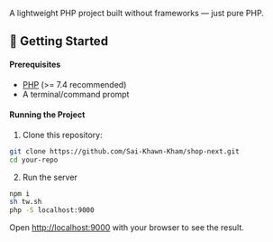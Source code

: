 A lightweight PHP project built without frameworks — just pure PHP.

## 🚀 Getting Started

#### Prerequisites
- [PHP](https://www.php.net/downloads) (>= 7.4 recommended)
- A terminal/command prompt

#### Running the Project

1. Clone this repository:

```bash
git clone https://github.com/Sai-Khawn-Kham/shop-next.git
cd your-repo
```

2. Run the server

```bash
npm i
sh tw.sh
php -S localhost:9000
```

Open [http://localhost:9000](http://localhost:9000) with your browser to see the result.
